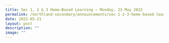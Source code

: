 ```yaml
---
title: Sec 1, 2 & 3 Home–Based Learning – Monday, 23 May 2022
permalink: /northland-secondary/announcements/sec-1-2-3-home-based-learning-monday-23-may-2022/
date: 2022-05-21
layout: post
description: ""
image: ""
---
```

